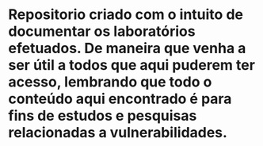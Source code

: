 # Repositorio criado com o intuito de documentar os laboratórios efetuados. De maneira que venha a ser útil a todos que aqui puderem ter acesso, lembrando que todo o conteúdo aqui encontrado é para fins de estudos e pesquisas relacionadas a vulnerabilidades.
